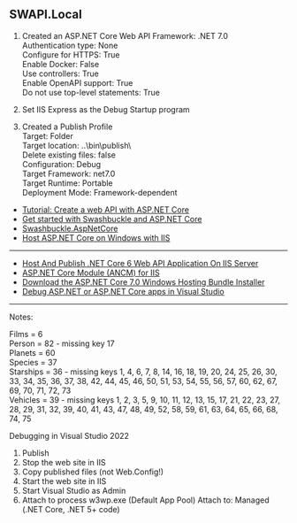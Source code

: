 ## SWAPI.Local
1. Created an ASP.NET Core Web API
Framework: .NET 7.0\
Authentication type: None\
Configure for HTTPS: True\
Enable Docker: False\
Use controllers: True\
Enable OpenAPI support: True\
Do not use top-level statements: True

2. Set IIS Express as the Debug Startup program

3. Created a Publish Profile\
Target: Folder\
Target location: ..\bin\publish\\\
Delete existing files: false\
Configuration: Debug\
Target Framework: net7.0\
Target Runtime: Portable\
Deployment Mode: Framework-dependent

- [Tutorial: Create a web API with ASP.NET Core](https://learn.microsoft.com/en-us/aspnet/core/tutorials/first-web-api)
- [Get started with Swashbuckle and ASP.NET Core](https://learn.microsoft.com/en-us/aspnet/core/tutorials/getting-started-with-swashbuckle)
- [Swashbuckle.AspNetCore](https://github.com/domaindrivendev/Swashbuckle.AspNetCore#swashbuckleaspnetcoreswaggergen)
- [Host ASP.NET Core on Windows with IIS](https://learn.microsoft.com/en-us/aspnet/core/host-and-deploy/iis)

---
- [Host And Publish .NET Core 6 Web API Application On IIS Server](https://www.c-sharpcorner.com/article/host-and-publish-net-core-6-web-api-application-on-iis-server2/)
- [ASP.NET Core Module (ANCM) for IIS](https://learn.microsoft.com/en-us/aspnet/core/host-and-deploy/aspnet-core-module)
- [Download the ASP.NET Core 7.0 Windows Hosting Bundle Installer](https://dotnet.microsoft.com/en-us/download/dotnet/thank-you/runtime-aspnetcore-7.0.10-windows-hosting-bundle-installer)
- [Debug ASP.NET or ASP.NET Core apps in Visual Studio](https://learn.microsoft.com/en-us/visualstudio/debugger/how-to-enable-debugging-for-aspnet-applications)

---
Notes:

Films = 6\
Person = 82 - missing key 17\
Planets = 60\
Species = 37\
Starships = 36 - missing keys 1, 4, 6, 7, 8, 14, 16, 18, 19, 20, 24, 25, 26, 30, 33, 34, 35, 36, 37, 38, 42, 44, 45, 46, 50, 51, 53, 54, 55, 56, 57, 60, 62, 67, 69, 70, 71, 72, 73\
Vehicles = 39 - missing keys 1, 2, 3, 5, 9, 10, 11, 12, 13, 15, 17, 21, 22, 23, 27, 28, 29, 31, 32, 39, 40, 41, 43, 47, 48, 49, 52, 58, 59, 61, 63, 64, 65, 66, 68, 74, 75

Debugging in Visual Studio 2022

1. Publish
2. Stop the web site in IIS
3. Copy published files (not Web.Config!)
4. Start the web site in IIS
5. Start Visual Studio as Admin
6. Attach to process w3wp.exe (Default App Pool) Attach to: Managed (.NET Core, .NET 5+ code)

